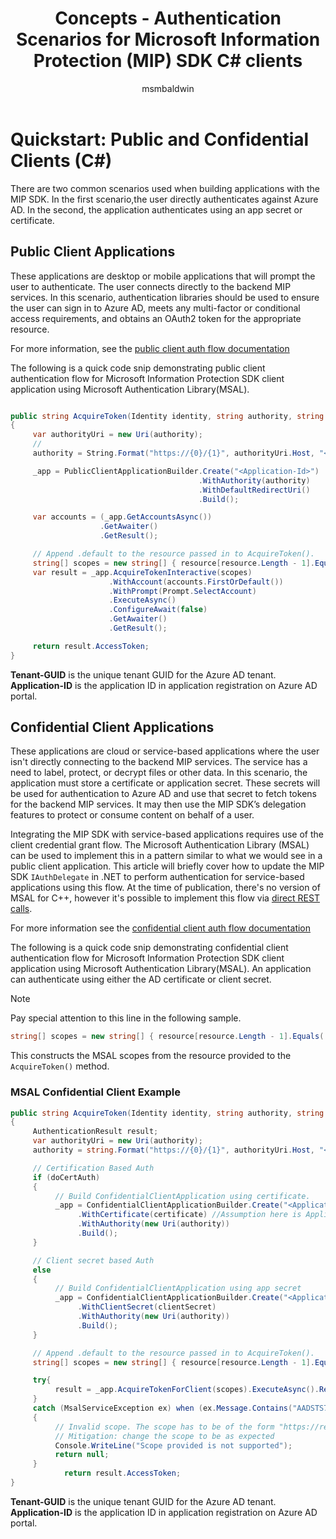 ﻿---
title: Concepts - Authentication Scenarios for Microsoft Information Protection (MIP) SDK C# clients
description: Technical details about authentication scenarios for Microsoft Information Protection SDK C# client applications.
author: msmbaldwin
ms.author: mbaldwin
ms.date: 06/15/2021
ms.topic: conceptual
ms.service: information-protection
---

# Quickstart: Public and Confidential Clients (C#)

There are two common scenarios used when building applications with the MIP SDK. In the first scenario,the user directly authenticates against Azure AD. In the second, the application authenticates using an app secret or certificate.

## Public Client Applications

These applications are desktop or mobile applications that will prompt the user to authenticate. The user connects directly to the backend MIP services. In this scenario, authentication libraries should be used to ensure the user can sign in to Azure AD, meets any multi-factor or conditional access requirements, and obtains an OAuth2 token for the appropriate resource.

For more information, see the [public client auth flow documentation](/azure/active-directory/develop/msal-net-initializing-client-applications#initializing-a-public-client-application-from-configuration-options)

The following is a quick code snip demonstrating public client authentication flow for Microsoft Information Protection SDK client application using Microsoft Authentication Library(MSAL).

```csharp

public string AcquireToken(Identity identity, string authority, string resource, string claims)
{
     var authorityUri = new Uri(authority);
     // 
     authority = String.Format("https://{0}/{1}", authorityUri.Host, "<Tenant-GUID>");

     _app = PublicClientApplicationBuilder.Create("<Application-Id>")
                                          .WithAuthority(authority)
                                          .WithDefaultRedirectUri()
                                          .Build();

     var accounts = (_app.GetAccountsAsync())
                    .GetAwaiter()
                    .GetResult();

     // Append .default to the resource passed in to AcquireToken().     
     string[] scopes = new string[] { resource[resource.Length - 1].Equals('/') ? $"{resource}.default" : $"{resource}/.default" };
     var result = _app.AcquireTokenInteractive(scopes)
                      .WithAccount(accounts.FirstOrDefault())
                      .WithPrompt(Prompt.SelectAccount)
                      .ExecuteAsync()
                      .ConfigureAwait(false)
                      .GetAwaiter()
                      .GetResult();

     return result.AccessToken;
}
```

**Tenant-GUID** is the unique tenant GUID for the Azure AD tenant.
**Application-ID** is the application ID in application registration on Azure AD portal.

## Confidential Client Applications

These applications are cloud or service-based applications where the user isn't directly connecting to the backend MIP services. The service has a need to label, protect, or decrypt files or other data. In this scenario, the application must store a certificate or application secret. These secrets will be used for authentication to Azure AD and use that secret to fetch tokens for the backend MIP services. It may then use the MIP SDK’s delegation features to protect or consume content on behalf of a user.

Integrating the MIP SDK with service-based applications requires use of the client credential grant flow. The Microsoft Authentication Library (MSAL) can be used to implement this in a pattern similar to what we would see in a public client application. This article will briefly cover how to update the MIP SDK `IAuthDelegate` in .NET to perform authentication for service-based applications using this flow. At the time of publication, there's no version of MSAL for C++, however it's possible to implement this flow via [direct REST calls](/azure/active-directory/develop/v2-oauth2-client-creds-grant-flow#get-a-token).

For more information see the [confidential client auth flow documentation](/azure/active-directory/develop/msal-net-initializing-client-applications#initializing-a-confidential-client-application-from-code)

The following is a quick code snip demonstrating confidential client authentication flow for Microsoft Information Protection SDK client application using Microsoft Authentication Library(MSAL). An application can authenticate using either the AD certificate or client secret.

> [!NOTE]
> Pay special attention to this line in the following sample. 
>
> ```csharp
> string[] scopes = new string[] { resource[resource.Length - 1].Equals('/') ? $"{resource}.default" : $"{resource}/.default" };
> ```
> This constructs the MSAL scopes from the resource provided to the `AcquireToken()` method. 

### MSAL Confidential Client Example

```csharp
public string AcquireToken(Identity identity, string authority, string resource, string claim)
{
     AuthenticationResult result;
     var authorityUri = new Uri(authority);
     authority = string.Format("https://{0}/{1}", authorityUri.Host, "<Tenant-GUID>");

     // Certification Based Auth
     if (doCertAuth)
     {
          // Build ConfidentialClientApplication using certificate.
          _app = ConfidentialClientApplicationBuilder.Create("<Application-Id>")
               .WithCertificate(certificate) //Assumption here is Application passes a certificate created using certificate thumbprint
               .WithAuthority(new Uri(authority))
               .Build();
     }

     // Client secret based Auth
     else
     {
          // Build ConfidentialClientApplication using app secret
          _app = ConfidentialClientApplicationBuilder.Create("<Application-Id>")
               .WithClientSecret(clientSecret)
               .WithAuthority(new Uri(authority))
               .Build();
     }

     // Append .default to the resource passed in to AcquireToken().
     string[] scopes = new string[] { resource[resource.Length - 1].Equals('/') ? $"{resource}.default" : $"{resource}/.default" };

     try{
          result = _app.AcquireTokenForClient(scopes).ExecuteAsync().Result;
     }
     catch (MsalServiceException ex) when (ex.Message.Contains("AADSTS70011"))
     {
          // Invalid scope. The scope has to be of the form "https://resourceurl/.default"
          // Mitigation: change the scope to be as expected
          Console.WriteLine("Scope provided is not supported");
          return null;
     }
            return result.AccessToken;
}

```
**Tenant-GUID** is the unique tenant GUID for the Azure AD tenant.
**Application-ID** is the application ID in application registration on Azure AD portal.